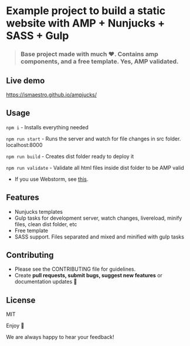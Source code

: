 # Example project to build a static website with AMP + Nunjucks + SASS + Gulp

> ### Base project made with much  :heart:. Contains amp components, and a free template. Yes, AMP validated.

## Live demo

https://ismaestro.github.io/ampjucks/

## Usage

`npm i` - Installs everything needed

`npm run start` - Runs the server and watch for file changes in src folder. localhost:8000

`npm run build` - Creates dist folder ready to deploy it

`npm run validate` - Validate all html files inside dist folder to be AMP valid

* If you use Webstorm, see [this](https://github.com/mozilla/nunjucks/issues/472).

## Features
* Nunjucks templates
* Gulp tasks for development server, watch changes, livereload, minify files, clean dist folder, etc
* Free template
* SASS support. Files separated and mixed and minified with gulp tasks

## Contributing
- Please see the CONTRIBUTING file for guidelines.
- Create **pull requests, submit bugs, suggest new features** or documentation updates :wrench:

## License

MIT

Enjoy :metal:

We are always happy to hear your feedback!
